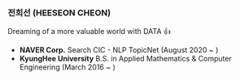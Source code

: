 ### 전희선 (HEESEON CHEON)

Dreaming of a more valuable world with DATA :thumbsup:
 
- **NAVER Corp.** Search CIC - NLP TopicNet (August 2020 ~ )
- **KyungHee University** B.S. in Applied Mathematics & Computer Engineering (March 2016 ~ )


<!--
**heehehe/heehehe** is a ✨ _special_ ✨ repository because its `README.md` (this file) appears on your GitHub profile.

Here are some ideas to get you started:

- 🔭 I’m currently working on ...
- 🌱 I’m currently learning ...
- 👯 I’m looking to collaborate on ...
- 🤔 I’m looking for help with ...
- 💬 Ask me about ...
- 📫 How to reach me: ...
- 😄 Pronouns: ...
- ⚡ Fun fact: ...
-->

